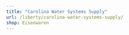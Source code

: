 ```yaml
---
title: "Carolina Water Systems Supply"
url: /liberty/carolina-water-systems-supply/
shop: Eisenwaren
---
```

